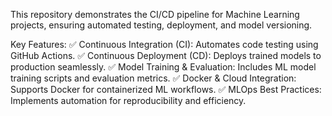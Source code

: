 This repository demonstrates the CI/CD pipeline for Machine Learning projects, ensuring automated testing, deployment, and model versioning.

Key Features:
✅ Continuous Integration (CI): Automates code testing using GitHub Actions.
✅ Continuous Deployment (CD): Deploys trained models to production seamlessly.
✅ Model Training & Evaluation: Includes ML model training scripts and evaluation metrics.
✅ Docker & Cloud Integration: Supports Docker for containerized ML workflows.
✅ MLOps Best Practices: Implements automation for reproducibility and efficiency.
